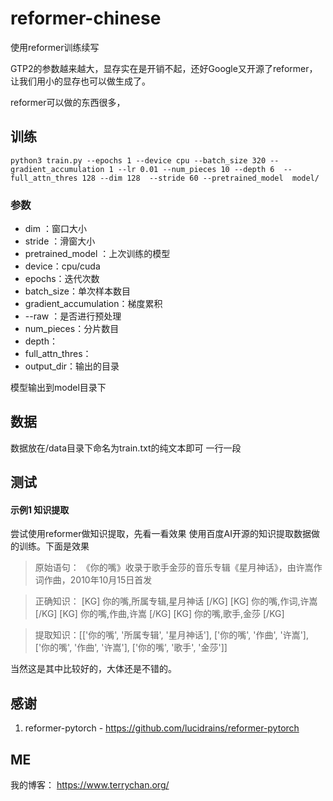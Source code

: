 # reformer-chinese

使用reformer训练续写

GTP2的参数越来越大，显存实在是开销不起，还好Google又开源了reformer，让我们用小的显存也可以做生成了。

reformer可以做的东西很多，

## 训练

```
python3 train.py --epochs 1 --device cpu --batch_size 320 --gradient_accumulation 1 --lr 0.01 --num_pieces 10 --depth 6  --full_attn_thres 128 --dim 128  --stride 60 --pretrained_model  model/
```
### 参数
- dim ：窗口大小
- stride ：滑窗大小
- pretrained_model ：上次训练的模型
- device：cpu/cuda
- epochs：迭代次数
- batch_size：单次样本数目
- gradient_accumulation：梯度累积
- --raw ：是否进行预处理 
- num_pieces：分片数目
- depth：
- full_attn_thres：
- output_dir：输出的目录

模型输出到model目录下

## 数据

数据放在/data目录下命名为train.txt的纯文本即可
一行一段


## 测试 




#### 示例1 知识提取

尝试使用reformer做知识提取，先看一看效果
使用百度AI开源的知识提取数据做的训练。下面是效果

> 原始语句： 《你的嘴》收录于歌手金莎的音乐专辑《星月神话》，由许嵩作词作曲，2010年10月15日首发 

> 正确知识：   [KG] 你的嘴,所属专辑,星月神话 [/KG]  [KG] 你的嘴,作词,许嵩 [/KG]  [KG] 你的嘴,作曲,许嵩 [/KG]  [KG] 你的嘴,歌手,金莎 [/KG] 

> 提取知识：[['你的嘴', '所属专辑', '星月神话'], ['你的嘴', '作曲', '许嵩'], ['你的嘴', '作曲', '许嵩'], ['你的嘴', '歌手', '金莎']]


当然这是其中比较好的，大体还是不错的。


## 感谢

1. reformer-pytorch - https://github.com/lucidrains/reformer-pytorch


## ME
我的博客：
https://www.terrychan.org/
